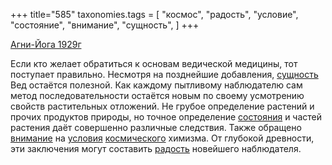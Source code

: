 +++
title="585"
taxonomies.tags = [
 "космос",
 "радость",
 "условие",
 "состояние",
 "внимание",
 "сущность",
]
+++

[Агни-Йога 1929г](/agni/1929)

Если кто желает обратиться к основам ведической медицины, тот поступает правильно. Несмотря на позднейшие добавления, [сущность](/tags/сущность) Вед остаётся полезной. Как каждому пытливому наблюдателю сам метод последовательности остаётся новым по своему усмотрению свойств растительных отложений. Не грубое определение растений и прочих продуктов природы, но точное определение [состояния](/tags/состояние) и частей растения даёт совершенно различные следствия. Также обращено [внимание](/tags/внимание) на [условия](/tags/условие) [космического](/tags/космос) химизма. От глубокой древности, эти заключения могут составить [радость](/tags/радость) новейшего наблюдателя.